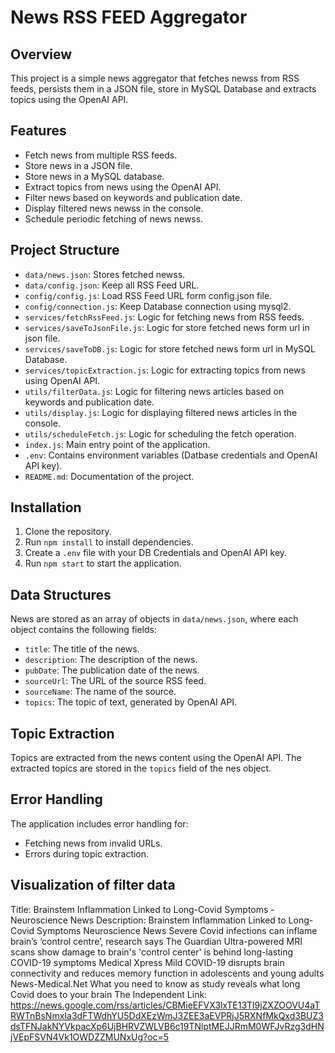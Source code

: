 # News RSS FEED Aggregator

## Overview

This project is a simple news aggregator that fetches newss from RSS feeds, persists them in a JSON file, store in MySQL Database and extracts topics using the OpenAI API.

## Features

- Fetch news from multiple RSS feeds.
- Store news in a JSON file.
- Store news in a MySQL database.
- Extract topics from news using the OpenAI API.
- Filter news based on keywords and publication date.
- Display filtered news newss in the console.
- Schedule periodic fetching of news newss.

## Project Structure

- `data/news.json`: Stores fetched newss.
- `data/config.json`: Keep all RSS Feed URL.
- `config/config.js`: Load RSS Feed URL form config.json file.
- `config/connection.js`: Keep Database connection using mysql2.
- `services/fetchRssFeed.js`: Logic for fetching news from RSS feeds.
- `services/saveToJsonFile.js`: Logic for store fetched news form url in json file.
- `services/saveToDB.js`: Logic for store fetched news form url in MySQL Database.
- `services/topicExtraction.js`: Logic for extracting topics from news using OpenAI API.
- `utils/filterData.js`: Logic for filtering news articles based on keywords and publication date.
- `utils/display.js`: Logic for displaying filtered news articles in the console.
- `utils/scheduleFetch.js`: Logic for scheduling the fetch operation.
- `index.js`: Main entry point of the application.
- `.env`: Contains environment variables (Datbase credentials and OpenAI API key).
- `README.md`: Documentation of the project.

## Installation

1. Clone the repository.
2. Run `npm install` to install dependencies.
3. Create a `.env` file with your DB Credentials and OpenAI API key.
4. Run `npm start` to start the application.

## Data Structures

News are stored as an array of objects in `data/news.json`, where each object contains the following fields:

- `title`: The title of the news.
- `description`: The description of the news.
- `pubDate`: The publication date of the news.
- `sourceUrl`: The URL of the source RSS feed.
- `sourceName`: The name of the source.
- `topics`: The topic of text, generated by OpenAI API.

## Topic Extraction

Topics are extracted from the news content using the OpenAI API. The extracted topics are stored in the `topics` field of the nes object.

## Error Handling

The application includes error handling for:
- Fetching news from invalid URLs.
- Errors during topic extraction.



## Visualization of filter data

Title: Brainstem Inflammation Linked to Long-Covid Symptoms - Neuroscience News
Description: Brainstem Inflammation Linked to Long-Covid Symptoms  Neuroscience News
Severe Covid infections can inflame brain’s ‘control centre’, research says  The Guardian
Ultra-powered MRI scans show damage to brain's 'control center' is behind long-lasting COVID-19 symptoms  Medical Xpress
Mild COVID-19 disrupts brain connectivity and reduces memory function in adolescents and young adults  News-Medical.Net
What you need to know as study reveals what long Covid does to your brain  The Independent
Link: https://news.google.com/rss/articles/CBMieEFVX3lxTE13Tl9jZXZOOVU4aTRWTnBsNmxIa3dFTWdhYU5DdXEzWmJ3ZEE3aEVPRjJ5RXNfMkQxd3BUZ3dsTFNJakNYVkpacXp6UjBHRVZWLVB6c19TNlptMEJJRmM0WFJvRzg3dHNjVEpFSVN4Vk1OWDZZMUNxUg?oc=5